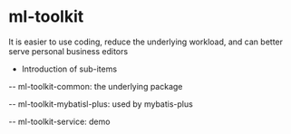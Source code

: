 # ml-toolkit

It is easier to use coding, reduce the underlying workload, and can better serve personal business editors


- Introduction of sub-items

-- ml-toolkit-common: the underlying package

-- ml-toolkit-mybatisl-plus: used by mybatis-plus

-- ml-toolkit-service: demo

